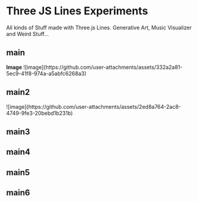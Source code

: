 <h1>Three JS Lines Experiments</h1>

All kinds of Stuff made with Three.js Lines. Generative Art, Music Visualizer and Weird Stuff...
<h2>main</h2>
<b>Image</b>
![image](https://github.com/user-attachments/assets/332a2a81-5ec9-41f8-974a-a5abfc6268a3)

<h2>main2</h2>
![image](https://github.com/user-attachments/assets/2ed8a764-2ac8-4749-9fe3-20bebd1b231b)

<h2>main3</h2>

<h2>main4</h2>

<h2>main5</h2>

<h2>main6</h2>
